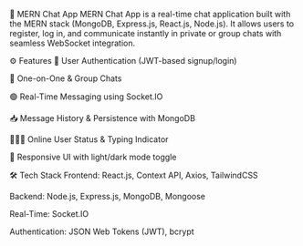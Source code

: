 💬 MERN Chat App
MERN Chat App is a real-time chat application built with the MERN stack (MongoDB, Express.js, React.js, Node.js). It allows users to register, log in, and communicate instantly in private or group chats with seamless WebSocket integration.

⚙️ Features
🔐 User Authentication (JWT-based signup/login)

💬 One-on-One & Group Chats

🟢 Real-Time Messaging using Socket.IO

📥 Message History & Persistence with MongoDB

🧑‍🤝‍🧑 Online User Status & Typing Indicator

🌙 Responsive UI with light/dark mode toggle

🛠️ Tech Stack
Frontend: React.js, Context API, Axios, TailwindCSS

Backend: Node.js, Express.js, MongoDB, Mongoose

Real-Time: Socket.IO

Authentication: JSON Web Tokens (JWT), bcrypt
